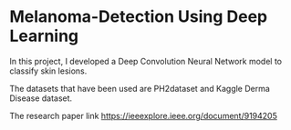 # Melanoma-Detection Using Deep Learning

In this project, I developed a Deep Convolution Neural Network model to classify skin lesions.

The datasets that have been used are PH2dataset and Kaggle Derma Disease dataset.

The research paper link https://ieeexplore.ieee.org/document/9194205










